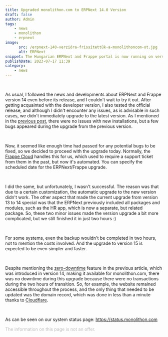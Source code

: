 ```yaml
---
title: Upgraded monolithon.com to ERPNext 14.0 Version
draft: false
author: Admin
tags:
    - news
    - monolithon
    - erpnext
image:
      src: /erpnext-140-verzióra-frissítettük-a-monolithoncom-ot.jpg
      alt: ERPNext
snippet: The Hungarian ERPNext and Frappe portal is now running on version 14.
publishDate: 2023-07-17 11:39
category:
    - news
---
```


<p><br></p><p>As usual, I followed the news and developments about ERPNext and Frappe version 14 even before its release, and I couldn't wait to try it out. After getting acquainted with the developer version, I also tested the official release, and although I didn't encounter any issues, as is advisable in such cases, we didn't immediately upgrade to the latest version. As I mentioned in the <a href="https://www.monolithon.com/blog/hirek/erpnext-14-megjelen%C3%A9s" rel="noopener noreferrer">previous post</a>, there were no issues with new installations, but a few bugs appeared during the upgrade from the previous version.</p><p><br></p><p>Now, it seemed like enough time had passed for any potential bugs to be fixed, so we decided to proceed with the upgrade today. Normally, the <a href="https://frappecloud.com/dashboard/signup?referrer=b411e290" rel="noopener noreferrer">Frappe Cloud</a> handles this for us, which used to require a support ticket from them in the past, but now it's automated. You can specify the scheduled date for the ERPNext/Frappe upgrade.</p><p><br></p><p>I did the same, but unfortunately, I wasn't successful. The reason was that due to a certain customization, the automatic upgrade to the new version didn't work. The other aspect that made the current upgrade from version 13 to 14 special was that the ERPNext previously included all packages and modules, such as the HR app, which is now a separate, but related package. So, these two minor issues made the version upgrade a bit more complicated, but we still finished it in just two hours :)</p><p><br></p><p>For some systems, even the backup wouldn't be completed in two hours, not to mention the costs involved. And the upgrade to version 15 is expected to be even simpler and faster.</p><p><br></p><p>Despite mentioning the <a href="https://www.monolithon.com/blog/hirek/zero-downtime" rel="noopener noreferrer">zero-downtime</a> feature in the previous article, which was introduced in version 14, making it available for monolithon.com, there was no downtime during this upgrade because there were no transactions during the two hours of transition. So, for example, the website remained accessible throughout the process, and the only thing that needed to be updated was the domain record, which was done in less than a minute thanks to <a href="https://www.cloudflare.com/" rel="noopener noreferrer">Cloudflare</a>.</p><p><br></p><p>As can be seen on our system status page: <a href="https://status.monolithon.com" rel="noopener noreferrer">https://status.monolithon.com</a></p>

<p><span style="color: rgb(187, 187, 187);">The information on this page is not an offer.</span></p>
